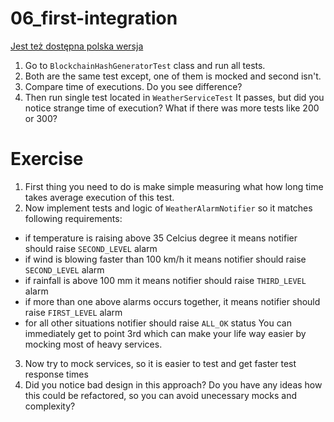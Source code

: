 # 06_first-integration
[Jest też dostępna polska wersja](README.pl.md)

1. Go to `BlockchainHashGeneratorTest` class and run all tests.
2. Both are the same test except, one of them is mocked and second isn't.
3. Compare time of executions. Do you see difference?
4. Then run single test located in `WeatherServiceTest` It passes, but did you notice strange time of execution? What if there was more tests like 200 or 300?

# Exercise
1. First thing you need to do is make simple measuring what how long time takes average execution of this test.
2. Now implement tests and logic of `WeatherAlarmNotifier` so it matches following requirements:
- if temperature is raising above 35 Celcius degree it means notifier should raise `SECOND_LEVEL` alarm
- if wind is blowing faster than 100 km/h it means notifier should raise `SECOND_LEVEL` alarm
- if rainfall is above 100 mm it means notifier should raise `THIRD_LEVEL` alarm
- if more than one above alarms occurs together, it means notifier should raise `FIRST_LEVEL` alarm
- for all other situations notifier should raise `ALL_OK` status
You can immediately get to point 3rd which can make your life way easier by mocking most of heavy services.
3. Now try to mock services, so it is easier to test and get faster test response times
4. Did you notice bad design in this approach? Do you have any ideas how this could be refactored, so you can avoid unecessary mocks and complexity?